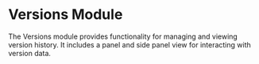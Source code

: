 # Versions Module

The Versions module provides functionality for managing and viewing version history. It includes a panel and side panel view for interacting with version data.
